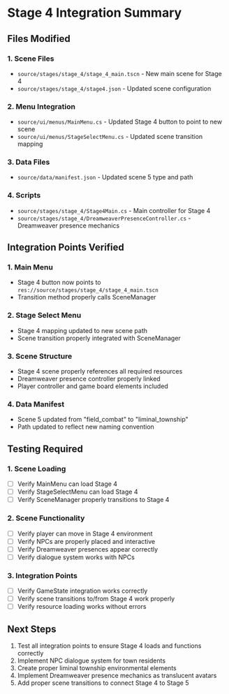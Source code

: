 # Stage 4 Integration Summary

## Files Modified

### 1. Scene Files
- `source/stages/stage_4/stage_4_main.tscn` - New main scene for Stage 4
- `source/stages/stage_4/stage4.json` - Updated scene configuration

### 2. Menu Integration
- `source/ui/menus/MainMenu.cs` - Updated Stage 4 button to point to new scene
- `source/ui/menus/StageSelectMenu.cs` - Updated scene transition mapping

### 3. Data Files
- `source/data/manifest.json` - Updated scene 5 type and path

### 4. Scripts
- `source/stages/stage_4/Stage4Main.cs` - Main controller for Stage 4
- `source/stages/stage_4/DreamweaverPresenceController.cs` - Dreamweaver presence mechanics

## Integration Points Verified

### 1. Main Menu
- Stage 4 button now points to `res://source/stages/stage_4/stage_4_main.tscn`
- Transition method properly calls SceneManager

### 2. Stage Select Menu
- Stage 4 mapping updated to new scene path
- Scene transition properly integrated with SceneManager

### 3. Scene Structure
- Stage 4 scene properly references all required resources
- Dreamweaver presence controller properly linked
- Player controller and game board elements included

### 4. Data Manifest
- Scene 5 updated from "field_combat" to "liminal_township"
- Path updated to reflect new naming convention

## Testing Required

### 1. Scene Loading
- [ ] Verify MainMenu can load Stage 4
- [ ] Verify StageSelectMenu can load Stage 4
- [ ] Verify SceneManager properly transitions to Stage 4

### 2. Scene Functionality
- [ ] Verify player can move in Stage 4 environment
- [ ] Verify NPCs are properly placed and interactive
- [ ] Verify Dreamweaver presences appear correctly
- [ ] Verify dialogue system works with NPCs

### 3. Integration Points
- [ ] Verify GameState integration works correctly
- [ ] Verify scene transitions to/from Stage 4 work properly
- [ ] Verify resource loading works without errors

## Next Steps

1. Test all integration points to ensure Stage 4 loads and functions correctly
2. Implement NPC dialogue system for town residents
3. Create proper liminal township environmental elements
4. Implement Dreamweaver presence mechanics as translucent avatars
5. Add proper scene transitions to connect Stage 4 to Stage 5